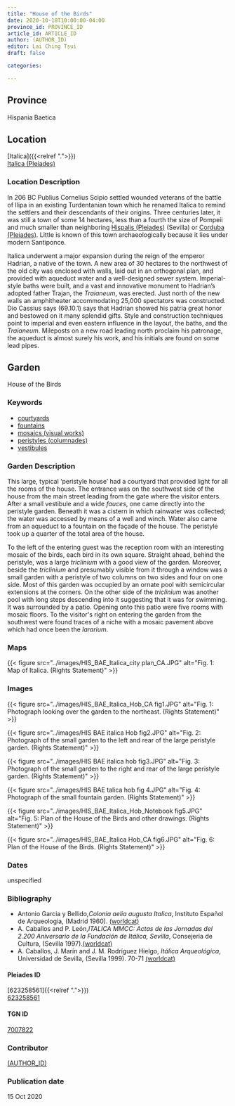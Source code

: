 ```yaml
---
title: "House of the Birds"
date: 2020-10-18T10:00:00-04:00
province_id: PROVINCE_ID
article_id: ARTICLE_ID
author: (AUTHOR_ID)
editor: Lai Ching Tsui
draft: false

categories:

---
```


## Province
Hispania Baetica

<!--### Province Description-->

<!-- DESCRIPTION -->


## Location

[Italica]({{<relref ".">}}) \
[Italica (Pleiades)](https://pleiades.stoa.org/places/256231)

### Location Description

In 206 BC Publius Cornelius Scipio settled wounded veterans of the battle of Ilipa in an existing Turdentanian town which he renamed Italica to remind the settlers and their descendants of their origins.  Three centuries later, it was still a town of some 14 hectares, less than a fourth the size of Pompeii and much smaller than neighboring [Hispalis (Pleiades)](https://pleiades.stoa.org/places/256210) (Sevilla) or [Corduba (Pleiades)](https://pleiades.stoa.org/places/256128).  Little is known of this town archaeologically because it lies under modern Santiponce.

Italica underwent a major expansion during the reign of the emperor Hadrian, a native of the town. A new area of 30 hectares to the northwest of the old city was enclosed with walls, laid out in an orthogonal plan, and provided with aqueduct water and a well-designed sewer system. Imperial-style baths were built, and a vast and innovative monument to Hadrian’s adopted father Trajan, the *Traianeum*, was erected.  Just north of the new walls an amphitheater accommodating 25,000 spectators was constructed. Dio Cassius says (69.10.1) says that Hadrian showed his patria great honor and bestowed on it many splendid gifts. Style and construction techniques point to imperial and even eastern influence in the layout, the baths, and the *Traianeum*.  Mileposts on a new road leading north proclaim his patronage, the aqueduct is almost surely his work, and his initials are found on some lead pipes.

## Garden

House of the Birds

### Keywords

- [courtyards](http://vocab.getty.edu/page/aat/300004095)
- [fountains](http://vocab.getty.edu/page/aat/300006179)
- [mosaics (visual works)](http://vocab.getty.edu/page/aat/300015342)
- [peristyles (columnades)](http://vocab.getty.edu/page/aat/300004029)
- [vestibules](http://vocab.getty.edu/page/aat/300083076)
<!-- [triclinia](http://vocab.getty.edu/page/aat/300004359)-->


### Garden Description

This large, typical ‘peristyle house’ had a courtyard that provided light for all the rooms of the house.  The entrance was on the southwest side of the house from the main street leading from the gate where the visitor enters.  After a small vestibule and a wide *fauces*, one came directly into the peristyle garden.  Beneath it was a cistern in which rainwater was collected; the water was accessed by means of a well and winch. Water also came from an aqueduct to a fountain on the façade of the house. The peristyle took up a quarter of the total area of the house.

To the left of the entering guest was the reception room with an interesting mosaic of the birds, each bird in its own square.  Straight ahead, behind the peristyle, was a large *triclinium* with a good view of the garden.  Moreover, beside the *triclinium* and presumably visible from it through a window was a small garden with a peristyle of two columns on two sides and four on one side. Most of this garden was occupied by an ornate pool with semicircular extensions at the corners.  On the other side of the *triclinium* was another pool with long steps descending into it suggesting that it was for swimming. It was surrounded by a patio. Opening onto this patio were five rooms with mosaic floors.  To the visitor's right on entering the garden from the southwest were found traces of a niche with a mosaic pavement above which had once been the *lararium*.


### Maps

{{< figure src="../images/HIS_BAE_Italica_city plan_CA.JPG" alt="Fig. 1: Map of Italica. (Rights Statement)" >}}

### Images


{{< figure src="../images/HIS_BAE_Italica_Hob_CA fig1.JPG" alt="Fig. 1: Photograph looking over the garden to the northeast. (Rights Statement)" >}}

{{< figure src="../images/HIS BAE italica Hob fig2.JPG" alt="Fig. 2: Photograph of the small garden to the left and rear of the large peristyle garden. (Rights Statement)" >}}

{{< figure src="../images/HIS BAE italica hob fig3.JPG" alt="Fig. 3: Photograph of the small garden to the right and rear of the large peristyle garden. (Rights Statement)" >}}

{{< figure src="../images/HIS BAE talica hob fig 4.JPG" alt="Fig. 4: Photograph of the small fountain garden. (Rights Statement)" >}}

{{< figure src="../images/HIS_BAE_Italica_Hob_Notebook fig5.JPG" alt="Fig. 5: Plan of the House of the Birds and other drawings. (Rights Statement)" >}}

{{< figure src="../images/HIS_BAE_Italica Hob_CA fig6.JPG" alt="Fig. 6: Plan of the House of the Birds. (Rights Statement)" >}}


### Dates

unspecified

### Bibliography

* Antonio Garcia y Bellido,*Colonia aelia augusta Italica*, Instituto Español de Arqueologia, (Madrid 1960). [(worldcat)](http://www.worldcat.org/oclc/882602957)
* A. Caballos and P. León,*ITALICA MMCC: Actas de las Jornadas del 2.200 Aniversario de la Fundación de Itálica, Sevilla*, Consejeria de Cultura, (Sevilla 1997).[(worldcat)](http://www.worldcat.org/oclc/638777432)
* A. Caballos, J. Marín and J. M. Rodríguez Hielgo, *Itálica Arqueológica*, Universidad de Sevilla, (Sevilla 1999). 70-71 [(worldcat)](http://www.worldcat.org/oclc/916989580)




<!--#### Periodo ID-->

<!-- [PERIODO_ID](https://pleiades.stoa.org/places/PLEIADES_ID) -->

#### Pleiades ID
[623258561]{{<relref ".">}}) \
[623258561](https://pleiades.stoa.org/places/623258561)

#### TGN ID
[7007822](http://vocab.getty.edu/page/tgn/7007822)

### Contributor
[(AUTHOR_ID)](link) <!-- - (ORCID: [xxx](link)) -->

### Publication date
15 Oct 2020
